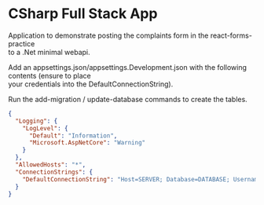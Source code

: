 # CSharp Full Stack App

Application to demonstrate posting the complaints form in the react-forms-practice  
to a .Net minimal webapi.  

Add an appsettings.json/appsettings.Development.json with the following contents (ensure to place  
your credentials into the DefaultConnectionString).  

Run the add-migration / update-database commands to create the tables.  


```json
{
  "Logging": {
    "LogLevel": {
      "Default": "Information",
      "Microsoft.AspNetCore": "Warning"
    }
  },
  "AllowedHosts": "*",
  "ConnectionStrings": {
    "DefaultConnectionString": "Host=SERVER; Database=DATABASE; Username=USER; Password=PASSWORD; "
  }
}

```